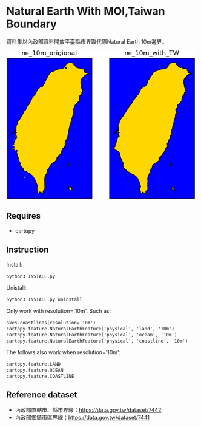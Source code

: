 # Natural Earth With MOI,Taiwan Boundary
資料集以內政部資料開放平臺縣市界取代原Natural Earth 10m邊界。

![OriandTW](https://github.com/schsu81/NaturalearthWithTaiwan/blob/f93c5e8e8632f5479b28b7229dbfcdd9ad08da97/OriAndTW.png)

## Requires

 * cartopy 

## Instruction
 Install:
 
    python3 INSTALL.py 
    
 Unistall:

    python3 INSTALL.py uninstall
    
 Only work with resolution='10m'. Such as:
 
    axes.coastlines(resolution='10m')
    cartopy.feature.NaturalEarthFeature('physical', 'land', '10m')
    cartopy.feature.NaturalEarthFeature('physical', 'ocean', '10m')
    cartopy.feature.NaturalEarthFeature('physical', 'coastline', '10m')
    
The follows also work when resolution='10m':
    
    cartopy.feature.LAND
    cartopy.feature.OCEAN
    cartopy.feature.COASTLINE    

## Reference dataset
 * 內政部直轄市、縣市界線：https://data.gov.tw/dataset/7442
 * 內政部鄉鎮市區界線：https://data.gov.tw/dataset/7441
